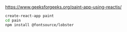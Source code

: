 https://www.geeksforgeeks.org/paint-app-using-reactjs/

```sh
create-react-app paint
cd pain
npm install @fontsource/lobster
```
